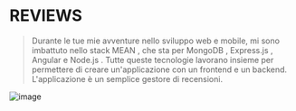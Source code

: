 # **REVIEWS**

> Durante le tue mie avventure nello sviluppo web e mobile, mi sono imbattuto nello stack MEAN , che sta per MongoDB , Express.js , Angular e Node.js . Tutte queste tecnologie lavorano insieme per permettere di creare un'applicazione con un frontend e un backend. L'applicazione è un semplice gestore di recensioni.


![image](https://user-images.githubusercontent.com/64645879/218505660-fa4bdb87-6145-4a9b-ad6f-a26699ff1bbb.png)
